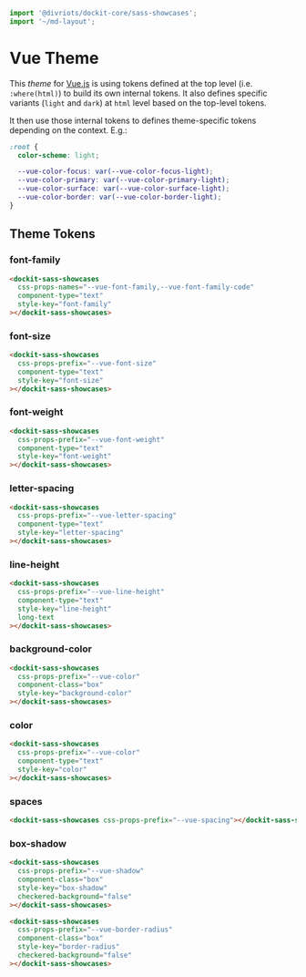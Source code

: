 ```js script
import '@divriots/dockit-core/sass-showcases';
import '~/md-layout';
```

<doc-logo></doc-logo>

# Vue Theme

This _theme_ for [Vue.js](https://vuejs.org/) is using tokens defined at the top level (i.e. `:where(html)`) to build its own internal tokens. It also defines specific variants (`light` and `dark`) at `html` level based on the top-level tokens.

It then use those internal tokens to defines theme-specific tokens depending on the context. E.g.:

```css
:root {
  color-scheme: light;

  --vue-color-focus: var(--vue-color-focus-light);
  --vue-color-primary: var(--vue-color-primary-light);
  --vue-color-surface: var(--vue-color-surface-light);
  --vue-color-border: var(--vue-color-border-light);
}
```

## Theme Tokens

### font-family

```html story
<dockit-sass-showcases
  css-props-names="--vue-font-family,--vue-font-family-code"
  component-type="text"
  style-key="font-family"
></dockit-sass-showcases>
```

### font-size

```html story
<dockit-sass-showcases
  css-props-prefix="--vue-font-size"
  component-type="text"
  style-key="font-size"
></dockit-sass-showcases>
```

### font-weight

```html story
<dockit-sass-showcases
  css-props-prefix="--vue-font-weight"
  component-type="text"
  style-key="font-weight"
></dockit-sass-showcases>
```

### letter-spacing

```html story
<dockit-sass-showcases
  css-props-prefix="--vue-letter-spacing"
  component-type="text"
  style-key="letter-spacing"
></dockit-sass-showcases>
```

### line-height

```html story
<dockit-sass-showcases
  css-props-prefix="--vue-line-height"
  component-type="text"
  style-key="line-height"
  long-text
></dockit-sass-showcases>
```

### background-color

```html story
<dockit-sass-showcases
  css-props-prefix="--vue-color"
  component-class="box"
  style-key="background-color"
></dockit-sass-showcases>
```

### color

```html story
<dockit-sass-showcases
  css-props-prefix="--vue-color"
  component-type="text"
  style-key="color"
></dockit-sass-showcases>
```

### spaces

```html story
<dockit-sass-showcases css-props-prefix="--vue-spacing"></dockit-sass-showcases>
```

### box-shadow

```html story
<dockit-sass-showcases
  css-props-prefix="--vue-shadow"
  component-class="box"
  style-key="box-shadow"
  checkered-background="false"
></dockit-sass-showcases>
```

```html story
<dockit-sass-showcases
  css-props-prefix="--vue-border-radius"
  component-class="box"
  style-key="border-radius"
  checkered-background="false"
></dockit-sass-showcases>
```
